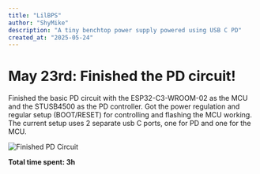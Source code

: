 ```yaml
---
title: "LilBPS"
author: "ShyMike"
description: "A tiny benchtop power supply powered using USB C PD"
created_at: "2025-05-24"
---
```


# May 23rd: Finished the PD circuit!

Finished the basic PD circuit with the ESP32-C3-WROOM-02 as the MCU and the STUSB4500 as the PD controller. Got the power regulation and regular setup (BOOT/RESET) for controlling and flashing the MCU working. The current setup uses 2 separate usb C ports, one for PD and one for the MCU.

![Finished PD Circuit](https://hc-cdn.hel1.your-objectstorage.com/s/v3/794e7794a15921772c06de81dd55b1bc47be9de8_screenshot_20250524_104627.png)

**Total time spent: 3h**

